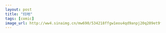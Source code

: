 ```yaml
---
layout: post
title: "扫地"
tags: [comic]
image_url: http://ww4.sinaimg.cn/mw690/534218ffgw1eou4qd9anpj20q209et9f.jpg
---
```



